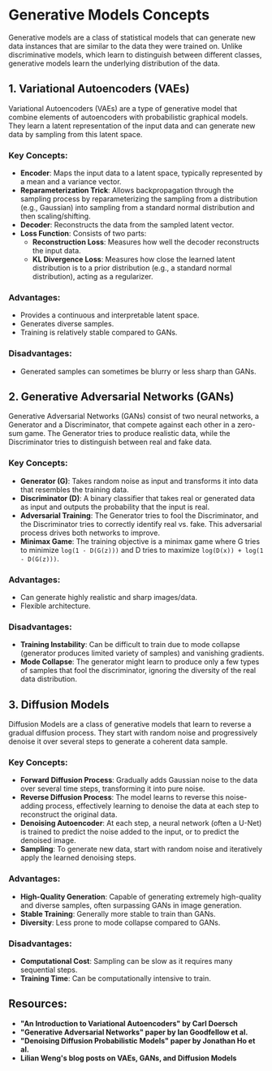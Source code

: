 # Generative Models Concepts

Generative models are a class of statistical models that can generate new data instances that are similar to the data they were trained on. Unlike discriminative models, which learn to distinguish between different classes, generative models learn the underlying distribution of the data.

## 1. Variational Autoencoders (VAEs)

Variational Autoencoders (VAEs) are a type of generative model that combine elements of autoencoders with probabilistic graphical models. They learn a latent representation of the input data and can generate new data by sampling from this latent space.

### Key Concepts:

*   **Encoder**: Maps the input data to a latent space, typically represented by a mean and a variance vector.
*   **Reparameterization Trick**: Allows backpropagation through the sampling process by reparameterizing the sampling from a distribution (e.g., Gaussian) into sampling from a standard normal distribution and then scaling/shifting.
*   **Decoder**: Reconstructs the data from the sampled latent vector.
*   **Loss Function**: Consists of two parts:
    *   **Reconstruction Loss**: Measures how well the decoder reconstructs the input data.
    *   **KL Divergence Loss**: Measures how close the learned latent distribution is to a prior distribution (e.g., a standard normal distribution), acting as a regularizer.

### Advantages:

*   Provides a continuous and interpretable latent space.
*   Generates diverse samples.
*   Training is relatively stable compared to GANs.

### Disadvantages:

*   Generated samples can sometimes be blurry or less sharp than GANs.

## 2. Generative Adversarial Networks (GANs)

Generative Adversarial Networks (GANs) consist of two neural networks, a Generator and a Discriminator, that compete against each other in a zero-sum game. The Generator tries to produce realistic data, while the Discriminator tries to distinguish between real and fake data.

### Key Concepts:

*   **Generator (G)**: Takes random noise as input and transforms it into data that resembles the training data.
*   **Discriminator (D)**: A binary classifier that takes real or generated data as input and outputs the probability that the input is real.
*   **Adversarial Training**: The Generator tries to fool the Discriminator, and the Discriminator tries to correctly identify real vs. fake. This adversarial process drives both networks to improve.
*   **Minimax Game**: The training objective is a minimax game where G tries to minimize `log(1 - D(G(z)))` and D tries to maximize `log(D(x)) + log(1 - D(G(z)))`.

### Advantages:

*   Can generate highly realistic and sharp images/data.
*   Flexible architecture.

### Disadvantages:

*   **Training Instability**: Can be difficult to train due to mode collapse (generator produces limited variety of samples) and vanishing gradients.
*   **Mode Collapse**: The generator might learn to produce only a few types of samples that fool the discriminator, ignoring the diversity of the real data distribution.

## 3. Diffusion Models

Diffusion Models are a class of generative models that learn to reverse a gradual diffusion process. They start with random noise and progressively denoise it over several steps to generate a coherent data sample.

### Key Concepts:

*   **Forward Diffusion Process**: Gradually adds Gaussian noise to the data over several time steps, transforming it into pure noise.
*   **Reverse Diffusion Process**: The model learns to reverse this noise-adding process, effectively learning to denoise the data at each step to reconstruct the original data.
*   **Denoising Autoencoder**: At each step, a neural network (often a U-Net) is trained to predict the noise added to the input, or to predict the denoised image.
*   **Sampling**: To generate new data, start with random noise and iteratively apply the learned denoising steps.

### Advantages:

*   **High-Quality Generation**: Capable of generating extremely high-quality and diverse samples, often surpassing GANs in image generation.
*   **Stable Training**: Generally more stable to train than GANs.
*   **Diversity**: Less prone to mode collapse compared to GANs.

### Disadvantages:

*   **Computational Cost**: Sampling can be slow as it requires many sequential steps.
*   **Training Time**: Can be computationally intensive to train.

## Resources:

*   **"An Introduction to Variational Autoencoders" by Carl Doersch**
*   **"Generative Adversarial Networks" paper by Ian Goodfellow et al.**
*   **"Denoising Diffusion Probabilistic Models" paper by Jonathan Ho et al.**
*   **Lilian Weng's blog posts on VAEs, GANs, and Diffusion Models**
